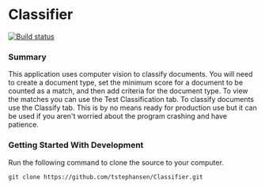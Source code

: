 # Classifier

[![Build status](https://ci.appveyor.com/api/projects/status/h1dkfy35en8de4w2?svg=true)](https://ci.appveyor.com/project/tstephansen/classifier)

### Summary

This application uses computer vision to classify documents. You will need to create a document type, set the minimum score for a document to be counted as a match, and then add criteria for the document type. To view the matches you can use the Test Classification tab. To classify documents use the Classify tab. This is by no means ready for production use but it can be used if you aren't worried about the program crashing and have patience.

### Getting Started With Development

Run the following command to clone the source to your computer.

```shell
git clone https://github.com/tstephansen/Classifier.git
```

